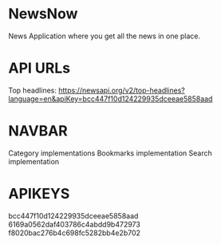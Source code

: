 # NewsNow

News Application where you get all the news in one place.

# API URLs

Top headlines: https://newsapi.org/v2/top-headlines?language=en&apiKey=bcc447f10d124229935dceeae5858aad

# NAVBAR

<!-- TODO -->

Category implementations
Bookmarks implementation
Search implementation

# APIKEYS

bcc447f10d124229935dceeae5858aad
6169a0562daf403786c4abdd9b472973
f8020bac276b4c698fc5282bb4e2b702
